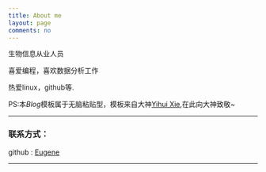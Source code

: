 ```yaml
---
title: About me
layout: page
comments: no
---
```


生物信息从业人员

喜爱编程，喜欢数据分析工作

热爱linux，github等.

PS:本*Blog*模板属于无脑粘贴型，模板来自大神[Yihui Xie](http://yihui.name/),在此向大神致敬~

----

### 联系方式：

github : [Eugene](https://github.com/nightest)

----

